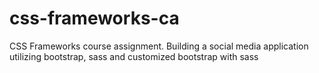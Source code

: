 # css-frameworks-ca
CSS Frameworks course assignment. Building a social media application utilizing bootstrap, sass and customized bootstrap with sass
